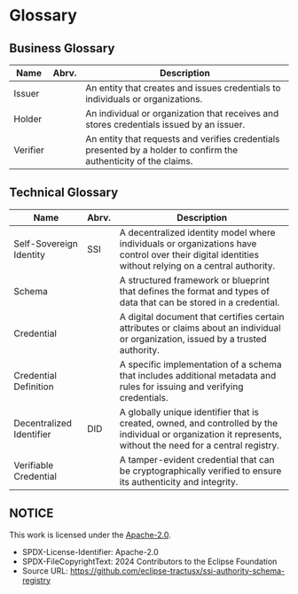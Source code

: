 # Glossary

## Business Glossary

| Name     | Abrv. | Description                                                                                                       |
|----------|-------|-------------------------------------------------------------------------------------------------------------------|
| Issuer   |       | An entity that creates and issues credentials to individuals or organizations.                                    |
| Holder   |       | An individual or organization that receives and stores credentials issued by an issuer.                           |
| Verifier |       | An entity that requests and verifies credentials presented by a holder to confirm the authenticity of the claims. |

## Technical Glossary

| Name                    | Abrv. | Description |
|-------------------------|-------|-------------|
| Self-Sovereign Identity | SSI   | A decentralized identity model where individuals or organizations have control over their digital identities without relying on a central authority. |
| Schema                   |      | A structured framework or blueprint that defines the format and types of data that can be stored in a credential. |
| Credential               |      | A digital document that certifies certain attributes or claims about an individual or organization, issued by a trusted authority. |
| Credential Definition    |      | A specific implementation of a schema that includes additional metadata and rules for issuing and verifying credentials. |
| Decentralized Identifier | DID  | A globally unique identifier that is created, owned, and controlled by the individual or organization it represents, without the need for a central registry. |
| Verifiable Credential    |      | A tamper-evident credential that can be cryptographically verified to ensure its authenticity and integrity. |

## NOTICE

This work is licensed under the [Apache-2.0](https://www.apache.org/licenses/LICENSE-2.0).

- SPDX-License-Identifier: Apache-2.0
- SPDX-FileCopyrightText: 2024 Contributors to the Eclipse Foundation
- Source URL: <https://github.com/eclipse-tractusx/ssi-authority-schema-registry>